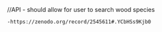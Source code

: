 //API - should allow for user to search wood species

    -https://zenodo.org/record/2545611#.YCbHSs9Kjb0

